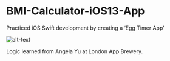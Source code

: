 # BMI-Calculator-iOS13-App

Practiced iOS Swift development by creating a ‘Egg Timer App'

![alt-text](EggTimer/EggTimer.gif)

Logic learned from Angela Yu at London App Brewery.
